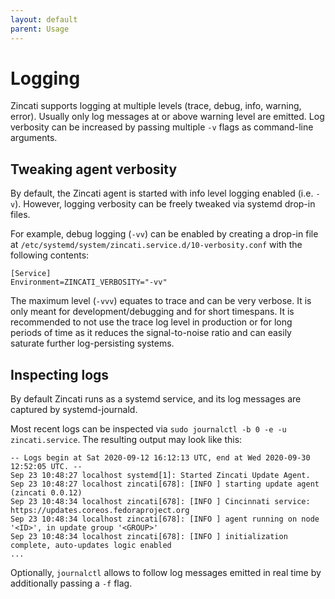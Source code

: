 ```yaml
---
layout: default
parent: Usage
---
```


# Logging

Zincati supports logging at multiple levels (trace, debug, info, warning, error). Usually only log messages at or above warning level are emitted.
Log verbosity can be increased by passing multiple `-v` flags as command-line arguments.

## Tweaking agent verbosity

By default, the Zincati agent is started with info level logging enabled (i.e. `-v`). However, logging verbosity can be freely tweaked via systemd drop-in files.

For example, debug logging (`-vv`) can be enabled by creating a drop-in file at `/etc/systemd/system/zincati.service.d/10-verbosity.conf` with the following contents:

```
[Service]
Environment=ZINCATI_VERBOSITY="-vv"
```

The maximum level (`-vvv`) equates to trace and can be very verbose. It is only meant for development/debugging and for short timespans.
It is recommended to not use the trace log level in production or for long periods of time as it reduces the signal-to-noise ratio and can easily saturate further log-persisting systems.

## Inspecting logs

By default Zincati runs as a systemd service, and its log messages are captured by systemd-journald.

Most recent logs can be inspected via `sudo journalctl -b 0 -e -u zincati.service`. The resulting output may look like this:

```
-- Logs begin at Sat 2020-09-12 16:12:13 UTC, end at Wed 2020-09-30 12:52:05 UTC. --
Sep 23 10:48:27 localhost systemd[1]: Started Zincati Update Agent.
Sep 23 10:48:27 localhost zincati[678]: [INFO ] starting update agent (zincati 0.0.12)
Sep 23 10:48:34 localhost zincati[678]: [INFO ] Cincinnati service: https://updates.coreos.fedoraproject.org
Sep 23 10:48:34 localhost zincati[678]: [INFO ] agent running on node '<ID>', in update group '<GROUP>'
Sep 23 10:48:34 localhost zincati[678]: [INFO ] initialization complete, auto-updates logic enabled
...
```

Optionally, `journalctl` allows to follow log messages emitted in real time by additionally passing a `-f` flag.
